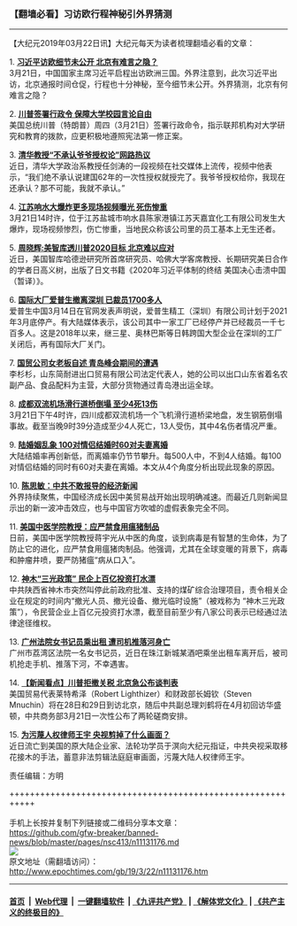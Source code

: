 ### 【翻墙必看】习访欧行程神秘引外界猜测
------------------------

<p>
 【大纪元2019年03月22日讯】大纪元每天为读者梳理翻墙必看的文章：
</p>
<p>
 1.
 <b>
  <a href="http://www.epochtimes.com/gb/19/3/21/n11129987.htm" rel="noopener noreferrer" target="_blank">
   习近平访欧细节未公开 北京有难言之隐？
  </a>
 </b>
 <br/>
 3月21日，中国国家主席习近平启程出访欧洲三国。外界注意到，此次习近平出访，北京通报时间仓促，行程也十分神秘，至今细节未公开。外界猜测，北京有何难言之隐？
</p>
<p>
 2.
 <b>
  <a href="http://www.epochtimes.com/gb/19/3/21/n11130545.htm" rel="noopener noreferrer" target="_blank">
   川普签署行政令 保障大学校园言论自由
  </a>
 </b>
 <br/>
 美国总统川普（特朗普）周四（3月21日）签署行政命令，指示联邦机构对大学研究和教育的拨款，应更积极地遵照宪法第一修正案。
</p>
<p>
 3.
 <b>
  <a href="http://www.epochtimes.com/gb/19/3/21/n11129902.htm" rel="noopener noreferrer" target="_blank">
   清华教授“不承认爷爷授权论”网路热议
  </a>
 </b>
 <br/>
 近日，清华大学政治系教授任剑涛的一段视频在社交媒体上流传，视频中他表示，“我们绝不承认说建国62年的一次性授权就授完了。我爷爷授权给你，我现在还承认？那不可能，我就不承认。”
</p>
<p>
 4.
 <b>
  <a href="http://www.epochtimes.com/gb/19/3/21/n11130201.htm" rel="noopener noreferrer" target="_blank">
   江苏响水大爆炸更多现场视频曝光 死伤惨重
  </a>
 </b>
 <br/>
 3月21日14时许，位于江苏盐城市响水县陈家港镇江苏天嘉宜化工有限公司发生大爆炸，现场视频惨烈，伤亡惨重，当地民众称该公司里的员工基本上无生还者。
</p>
<p>
 5.
 <b>
  <a href="http://www.epochtimes.com/gb/19/3/21/n11130279.htm" rel="noopener noreferrer" target="_blank">
   周晓辉:美智库透川普2020目标 北京难以应对
  </a>
 </b>
 <br/>
 近日，美国智库哈德逊研究所首席研究员、哈佛大学客席教授、长期研究美日合作的学者日高义树，出版了日文书籍《2020年习近平体制的终结 美国决心击溃中国（暂译）》。
</p>
<p>
 6.
 <b>
  <a href="http://www.epochtimes.com/gb/19/3/20/n11128174.htm" rel="noopener noreferrer" target="_blank">
   国际大厂爱普生撤离深圳 已裁员1700多人
  </a>
 </b>
 <br/>
 爱普生中国3月14日在官网发表声明说，爱普生精工（深圳）有限公司计划于2021年3月底停产。有大陆媒体表示，该公司其中一家工厂已经停产并已经裁员一千七百多人。这是2018年以来，继三星、奥林巴斯等日韩跨国大型企业在深圳的工厂关闭后，再有国际大厂关门。
</p>
<p>
 7.
 <b>
  <a href="http://www.epochtimes.com/gb/19/3/21/n11130551.htm" rel="noopener noreferrer" target="_blank">
   国贸公司女老板自述 青岛峰会期间的遭遇
  </a>
 </b>
 <br/>
 李杉杉，山东简耐进出口贸易有限公司法定代表人，她的公司以出口山东省着名农副产品、食品配料为主营，大部分货物通过青岛港出运全球。
</p>
<p>
 8.
 <b>
  <a href="http://www.epochtimes.com/gb/19/3/21/n11130419.htm" rel="noopener noreferrer" target="_blank">
   成都双流机场滑行道桥倒塌 至少4死13伤
  </a>
 </b>
 <br/>
 3月21日下午4时许，四川成都双流机场一个飞机滑行道桥梁地盘，发生钢筋倒塌事故。截至当晚9时39分造成至少4人死亡，13人受伤，其中4名伤者情况严重。
</p>
<p>
 9.
 <b>
  <a href="http://www.epochtimes.com/gb/19/3/21/n11128588.htm" rel="noopener noreferrer" target="_blank">
   陆婚姻乱象 100对情侣结婚时60对夫妻离婚
  </a>
 </b>
 <br/>
 大陆结婚率再创新低，而离婚率仍节节攀升。每500人中，不到4人结婚。每100对情侣结婚的同时有60对夫妻在离婚。本文从4个角度分析出现此现象的原因。
</p>
<p>
 10.
 <b>
  <a href="http://www.epochtimes.com/gb/19/3/21/n11129020.htm" rel="noopener noreferrer" target="_blank">
   陈思敏：中共不敢报导的经济新闻
  </a>
 </b>
 <br/>
 外界持续聚焦，中国经济成长因中美贸易战开始出现明确减速。而最近几则新闻显示出的新一波冲击效应，也与中国官方吹嘘的虚假表象完全不同。
</p>
<p>
 11.
 <b>
  <a href="http://www.epochtimes.com/gb/19/3/20/n11127024.htm" rel="noopener noreferrer" target="_blank">
   美国中医学院教授：应严禁食用瘟猪制品
  </a>
 </b>
 <br/>
 日前，美国中医学院教授蒋宇光从中医的角度，谈到病毒是有智慧的生命体，为了防止它的进化，应严禁食用瘟猪肉制品。他强调，尤其在全球变暖的背景下，病毒和肿瘤井喷，要严防猪瘟“病从口入”。
</p>
<p>
 12.
 <b>
  <a href="http://www.epochtimes.com/gb/19/3/21/n11130255.htm" rel="noopener noreferrer" target="_blank">
   神木“三光政策” 民企上百亿投资打水漂
  </a>
 </b>
 <br/>
 中共陕西省神木市突然叫停此前政府批准、支持的煤矿综合治理项目，责令相关企业在规定的时间内“撤光人员、撤光设备、撤光临时设施”（被戏称为 “神木三光政策”），令民营企业上百亿元投资打水漂，截至目前至少有八家公司表示已经通过法律途径维权。
</p>
<p>
 13.
 <b>
  <a href="http://www.epochtimes.com/gb/19/3/21/n11130697.htm" rel="noopener noreferrer" target="_blank">
   广州法院女书记员乘出租 遭司机推落河身亡
  </a>
 </b>
 <br/>
 广州市荔湾区法院一名女书记员，近日在珠江新城某酒吧乘坐出租车离开后，被司机抢走手机、推落下河，不幸遇害。
</p>
<p>
 14.
 <b>
  <a href="http://www.epochtimes.com/gb/19/3/21/n11130393.htm" rel="noopener noreferrer" target="_blank">
   【新闻看点】川普拒撤关税 北京急公布谈判表
  </a>
 </b>
 <br/>
 美国贸易代表莱特希泽（Robert Lighthizer）和财政部长姆钦（Steven Mnuchin）将在28日和29日到访北京，随后中共副总理刘鹤将在4月初回访华盛顿，中共商务部3月21日一次性公布了两轮磋商安排。
</p>
<p>
 15.
 <b>
  <a href="http://www.epochtimes.com/gb/19/3/21/n11130142.htm" rel="noopener noreferrer" target="_blank">
   为污蔑人权律师王宇 央视剪掉了什么画面？
  </a>
 </b>
 <br/>
 近日流亡到美国的原大陆企业家、法轮功学员于溟向大纪元指证，中共央视采取移花接木的手法，蓄意非法剪辑法庭庭审画面，污蔑大陆人权律师王宇。
</p>
<p>
 责任编辑：方明
</p>

+++++++++++++++++++++++++++++++++++++++++++++++++++++++++++<br/><br/>
手机上长按并复制下列链接或二维码分享本文章：<br/>
https://github.com/gfw-breaker/banned-news/blob/master/pages/nsc413/n11131176.md <br/>
<a href='https://github.com/gfw-breaker/banned-news/blob/master/pages/nsc413/n11131176.md'><img src='https://github.com/gfw-breaker/banned-news/blob/master/pages/nsc413/n11131176.md.png'/></a> <br/>
原文地址（需翻墙访问）：http://www.epochtimes.com/gb/19/3/22/n11131176.htm


------------------------
#### [首页](https://github.com/gfw-breaker/banned-news/blob/master/README.md) &nbsp;|&nbsp; [Web代理](https://github.com/labour-camp/helloworld) &nbsp;|&nbsp; [一键翻墙软件](https://github.com/gfw-breaker/nogfw/blob/master/README.md) &nbsp;| [《九评共产党》](https://github.com/gfw-breaker/9ping.md/blob/master/README.md#九评之一评共产党是什么) | [《解体党文化》](https://github.com/gfw-breaker/jtdwh.md/blob/master/README.md) | [《共产主义的终极目的》](https://github.com/gfw-breaker/gczydzjmd.md/blob/master/README.md)

